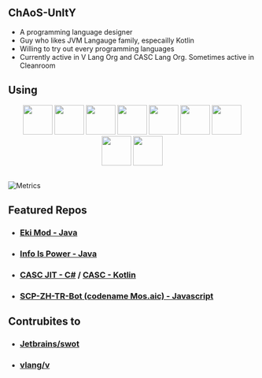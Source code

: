 ## ChAoS-UnItY 

* A programming language designer  
* Guy who likes JVM Langauge family, especailly Kotlin  
* Willing to try out every programming languages
* Currently active in V Lang Org and CASC Lang Org. Sometimes active in Cleanroom

## Using
<p align="center">
<img src="https://upload.wikimedia.org/wikipedia/commons/thumb/0/06/Kotlin_Icon.svg/800px-Kotlin_Icon.svg.png" width="60px"> <img src="https://mpng.subpng.com/20180404/ebw/kisspng-java-programming-computer-programming-programming-coffee-jar-5ac598db779939.2171835915228991634899.jpg" width="60px"> <img src="https://upload.wikimedia.org/wikipedia/commons/thumb/d/d5/Rust_programming_language_black_logo.svg/216px-Rust_programming_language_black_logo.svg.png" width="60px"> <img src="https://upload.wikimedia.org/wikipedia/commons/thumb/4/4c/Typescript_logo_2020.svg/768px-Typescript_logo_2020.svg.png" width="60px"> <img src="https://upload.wikimedia.org/wikipedia/commons/thumb/9/99/Unofficial_JavaScript_logo_2.svg/768px-Unofficial_JavaScript_logo_2.svg.png" width="60px"> <img src="https://www.scala-lang.org/resources/img/frontpage/scala-spiral.png" height="60px"> <img src="https://e7.pngegg.com/pngimages/520/669/png-clipart-c-logo-c-programming-language-computer-icons-computer-programming-programming-miscellaneous-blue.png" width="60px"> <img src="https://raw.githubusercontent.com/vlang/v-logo/master/dist/v-logo.svg?sanitize=true" width="60px"> <a href="https://github.com/ChAoSUnItY/CASC-JVM" target="blank"><img src="https://avatars.githubusercontent.com/u/77796420?s=200&v=4" width="60px"></a>
</p>

##

![Metrics](https://metrics.lecoq.io/ChAoSUnItY?template=classic&languages=1&isocalendar=1&stars=1&code=1&lines=1&followup=1&base.indepth=false&base.hireable=false&isocalendar.duration=half-year&languages.limit=8&languages.threshold=0%25&languages.other=false&languages.colors=github&languages.sections=most-used&languages.indepth=false&languages.analysis.timeout=15&languages.categories=markup%2C%20programming&languages.recent.categories=markup%2C%20programming&languages.recent.load=300&languages.recent.days=14&stars.limit=4&followup.sections=repositories&followup.indepth=false&code.lines=12&code.load=400&code.days=3&code.visibility=public&config.timezone=Asia%2FTaipei)

## Featured Repos
- ### [Eki Mod - Java](https://github.com/ChAoSUnItY/EkiMod)
- ### [Info Is Power - Java](https://github.com/ChAoSUnItY/InfoIsPower)
- ### [CASC JIT - C#](https://github.com/CASC-Lang/CASC-JIT) / [CASC - Kotlin](https://github.com/CASC-Lang/CASC)
- ### [SCP-ZH-TR-Bot (codename Mos.aic) - Javascript](https://github.com/SCP-ZH-TR-TECH/SCP-zh-tr-discord-bot)

## Contrubites to
- ### [Jetbrains/swot](https://github.com/JetBrains/swot)
- ### [vlang/v](https://github.com/vlang/v)

